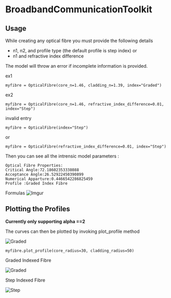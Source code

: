 # BroadbandCommunicationToolkit 

## Usage 
While creating any optical fibre you must provide the following details 
- n1, n2, and profile type (the default profile is step index)
or 
- n1 and refractive index difference

The model will throw an error if incomplete information is provided. 

ex1

`myfibre = OpticalFibre(core_n=1.46, cladding_n=1.39, index="Graded")`

ex2

`myfibre = OpticalFibre(core_n=1.46, refractive_index_difference=0.01, index="Step")`


invalid entry

`myfibre = OpticalFibre(index="Step")`

or 

`myfibre = OpticalFibre(refractive_index_difference=0.01, index="Step")`

Then you can see all the intrensic model parameters :

```
Optical Fibre Properties:
Critical Angle:72.18602353338088
Acceptance Angle:26.52922450390899
Numerical Apparture:0.4466542286825459
Profile :Graded Index Fibre
```

Formulas
![Imgur](https://i.ibb.co/34Hym0K/Screenshot-2020-03-02-at-1-24-54-AM.png)

## Plotting the Profiles

**Currently only supporting alpha ==2**

The curves can then be plotted by invoking plot_profile method

![Graded](https://www.its.bldrdoc.gov/fs-1037/equats/37c_30.gif)

`myfibre.plot_profile(core_radius=30, cladding_radius=50)`

Graded Indexed Fibre

![Graded](https://i.ibb.co/q7CygnF/Screenshot-2020-03-02-at-1-32-51-AM.png)

Step Indexed Fibre

![Step](https://i.ibb.co/zr3H66j/Screenshot-2020-03-02-at-1-32-36-AM.png)
